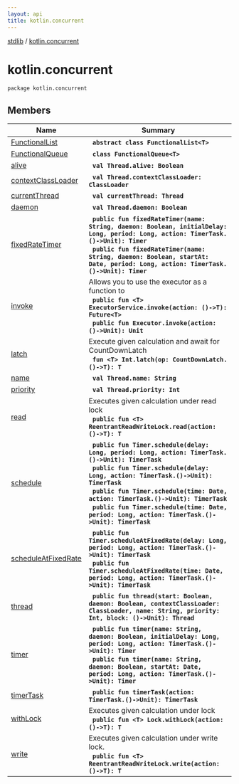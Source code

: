 ```yaml
---
layout: api
title: kotlin.concurrent
---
```

[stdlib](../index.md) / [kotlin.concurrent](index.md)

# kotlin.concurrent

```
package kotlin.concurrent
```

## Members

| Name | Summary |
|------|---------|
|[FunctionalList](FunctionalList/index.md)|&nbsp;&nbsp;**`abstract class FunctionalList<T> `**<br>|
|[FunctionalQueue](FunctionalQueue/index.md)|&nbsp;&nbsp;**`class FunctionalQueue<T> `**<br>|
|[alive](alive/index.md)|&nbsp;&nbsp;**`val Thread.alive: Boolean`**<br>|
|[contextClassLoader](contextClassLoader/index.md)|&nbsp;&nbsp;**`val Thread.contextClassLoader: ClassLoader`**<br>|
|[currentThread](currentThread/index.md)|&nbsp;&nbsp;**`val currentThread: Thread`**<br>|
|[daemon](daemon/index.md)|&nbsp;&nbsp;**`val Thread.daemon: Boolean`**<br>|
|[fixedRateTimer](fixedRateTimer.md)|&nbsp;&nbsp;**`public fun fixedRateTimer(name: String, daemon: Boolean, initialDelay: Long, period: Long, action: TimerTask.()->Unit): Timer`**<br>&nbsp;&nbsp;**`public fun fixedRateTimer(name: String, daemon: Boolean, startAt: Date, period: Long, action: TimerTask.()->Unit): Timer`**<br>|
|[invoke](invoke.md)|Allows you to use the executor as a function to<br>&nbsp;&nbsp;**`public fun <T> ExecutorService.invoke(action: ()->T): Future<T>`**<br>&nbsp;&nbsp;**`public fun Executor.invoke(action: ()->Unit): Unit`**<br>|
|[latch](latch.md)|Execute given calculation and await for CountDownLatch<br>&nbsp;&nbsp;**`fun <T> Int.latch(op: CountDownLatch.()->T): T`**<br>|
|[name](name/index.md)|&nbsp;&nbsp;**`val Thread.name: String`**<br>|
|[priority](priority/index.md)|&nbsp;&nbsp;**`val Thread.priority: Int`**<br>|
|[read](read.md)|Executes given calculation under read lock<br>&nbsp;&nbsp;**`public fun <T> ReentrantReadWriteLock.read(action: ()->T): T`**<br>|
|[schedule](schedule.md)|&nbsp;&nbsp;**`public fun Timer.schedule(delay: Long, period: Long, action: TimerTask.()->Unit): TimerTask`**<br>&nbsp;&nbsp;**`public fun Timer.schedule(delay: Long, action: TimerTask.()->Unit): TimerTask`**<br>&nbsp;&nbsp;**`public fun Timer.schedule(time: Date, action: TimerTask.()->Unit): TimerTask`**<br>&nbsp;&nbsp;**`public fun Timer.schedule(time: Date, period: Long, action: TimerTask.()->Unit): TimerTask`**<br>|
|[scheduleAtFixedRate](scheduleAtFixedRate.md)|&nbsp;&nbsp;**`public fun Timer.scheduleAtFixedRate(delay: Long, period: Long, action: TimerTask.()->Unit): TimerTask`**<br>&nbsp;&nbsp;**`public fun Timer.scheduleAtFixedRate(time: Date, period: Long, action: TimerTask.()->Unit): TimerTask`**<br>|
|[thread](thread.md)|&nbsp;&nbsp;**`public fun thread(start: Boolean, daemon: Boolean, contextClassLoader: ClassLoader, name: String, priority: Int, block: ()->Unit): Thread`**<br>|
|[timer](timer.md)|&nbsp;&nbsp;**`public fun timer(name: String, daemon: Boolean, initialDelay: Long, period: Long, action: TimerTask.()->Unit): Timer`**<br>&nbsp;&nbsp;**`public fun timer(name: String, daemon: Boolean, startAt: Date, period: Long, action: TimerTask.()->Unit): Timer`**<br>|
|[timerTask](timerTask.md)|&nbsp;&nbsp;**`public fun timerTask(action: TimerTask.()->Unit): TimerTask`**<br>|
|[withLock](withLock.md)|Executes given calculation under lock<br>&nbsp;&nbsp;**`public fun <T> Lock.withLock(action: ()->T): T`**<br>|
|[write](write.md)|Executes given calculation under write lock.<br>&nbsp;&nbsp;**`public fun <T> ReentrantReadWriteLock.write(action: ()->T): T`**<br>|
